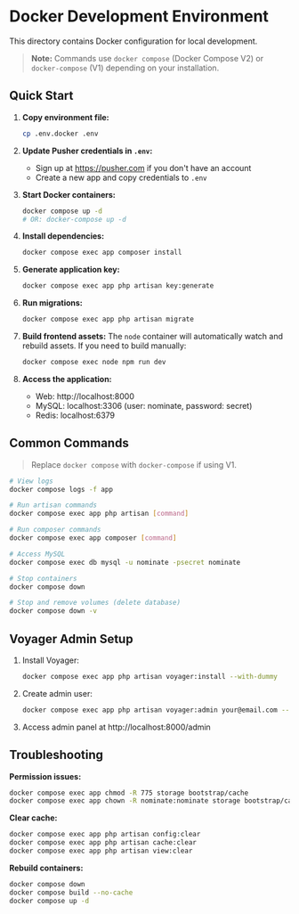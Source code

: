 # Docker Development Environment

This directory contains Docker configuration for local development.

> **Note:** Commands use `docker compose` (Docker Compose V2) or `docker-compose` (V1) depending on your installation.

## Quick Start

1. **Copy environment file:**
   ```bash
   cp .env.docker .env
   ```

2. **Update Pusher credentials in `.env`:**
   - Sign up at https://pusher.com if you don't have an account
   - Create a new app and copy credentials to `.env`

3. **Start Docker containers:**
   ```bash
   docker compose up -d
   # OR: docker-compose up -d
   ```

4. **Install dependencies:**
   ```bash
   docker compose exec app composer install
   ```

5. **Generate application key:**
   ```bash
   docker compose exec app php artisan key:generate
   ```

6. **Run migrations:**
   ```bash
   docker compose exec app php artisan migrate
   ```

7. **Build frontend assets:**
   The `node` container will automatically watch and rebuild assets.
   If you need to build manually:
   ```bash
   docker compose exec node npm run dev
   ```

8. **Access the application:**
   - Web: http://localhost:8000
   - MySQL: localhost:3306 (user: nominate, password: secret)
   - Redis: localhost:6379

## Common Commands

> Replace `docker compose` with `docker-compose` if using V1.

```bash
# View logs
docker compose logs -f app

# Run artisan commands
docker compose exec app php artisan [command]

# Run composer commands
docker compose exec app composer [command]

# Access MySQL
docker compose exec db mysql -u nominate -psecret nominate

# Stop containers
docker compose down

# Stop and remove volumes (delete database)
docker compose down -v
```

## Voyager Admin Setup

1. Install Voyager:
   ```bash
   docker compose exec app php artisan voyager:install --with-dummy
   ```

2. Create admin user:
   ```bash
   docker compose exec app php artisan voyager:admin your@email.com --create
   ```

3. Access admin panel at http://localhost:8000/admin

## Troubleshooting

**Permission issues:**
```bash
docker compose exec app chmod -R 775 storage bootstrap/cache
docker compose exec app chown -R nominate:nominate storage bootstrap/cache
```

**Clear cache:**
```bash
docker compose exec app php artisan config:clear
docker compose exec app php artisan cache:clear
docker compose exec app php artisan view:clear
```

**Rebuild containers:**
```bash
docker compose down
docker compose build --no-cache
docker compose up -d
```

